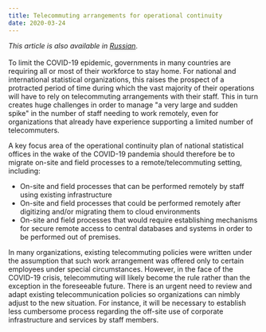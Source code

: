 ```yaml
---
title: Telecommuting arrangements for operational continuity
date: 2020-03-24
---
```


_This article is also available in
[Russian](https://raw.githubusercontent.com/UNStats/covid-19-response/master/static/telecommuting-for-operational-continuity-RU.pdf)_.<br/><br/>To
limit the COVID-19 epidemic, governments in many countries are requiring all or
most of their workforce to stay home. For national and international statistical
organizations, this raises the prospect of a protracted period of time during
which the vast majority of their operations will have to rely on telecommuting
arrangements with their staff. This in turn creates huge challenges in order to
manage "a very large and sudden spike" in the number of staff needing to work
remotely, even for organizations that already have experience supporting a
limited number of telecommuters.

A key focus area of the operational continuity plan of national statistical
offices in the wake of the COVID-19 pandemia should therefore be to migrate
on-site and field processes to a remote/telecommuting setting, including:

- On-site and field processes that can be performed remotely by staff using
  existing infrastructure
- On-site and field processes that could be performed remotely after digitizing
  and/or migrating them to cloud environments
- On-site and field processes that would require establishing mechanisms for
  secure remote access to central databases and systems in order to be performed
  out of premises.

In many organizations, existing telecommuting policies were written under the
assumption that such work arrangement was offered only to certain employees
under special circumstances. However, in the face of the COVID-19 crisis,
telecommuting will likely become the rule rather than the exception in the
foreseeable future. There is an urgent need to review and adapt existing
telecommunication policies so organizations can nimbly adjust to the new
situation. For instance, it will be necessary to establish less cumbersome
process regarding the off-site use of corporate infrastructure and services by
staff members.
